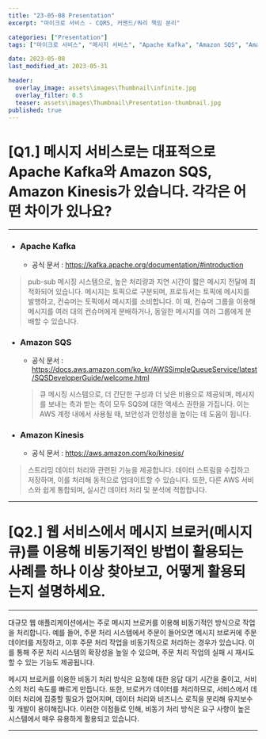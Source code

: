 ```yaml
---
title: "23-05-08 Presentation"
excerpt: "마이크로 서비스 - CQRS, 커맨드/쿼리 책임 분리"

categories: ["Presentation"]
tags: ["마이크로 서비스", "메시지 서비스", "Apache Kafka", "Amazon SQS", "Amazon Kinesis", "메시지 브로커"]

date: 2023-05-08
last_modified_at: 2023-05-31

header:
  overlay_image: assets\images\Thumbnail\infinite.jpg
  overlay_filter: 0.5 
  teaser: assets\images\Thumbnail\Presentation-thumbnail.jpg
published: true
---
```

# [Q1.] 메시지 서비스로는 대표적으로 Apache Kafka와 Amazon SQS, Amazon Kinesis가 있습니다. 각각은 어떤 차이가 있나요?

---

- ###  Apache Kafka

  - 공식 문서 : https://kafka.apache.org/documentation/#introduction

>  pub-sub 메시징 시스템으로, 높은 처리량과 지연 시간이 짧은 메시지 전달에 최적화되어 있습니다. 메시지는 토픽으로 구분되며, 프로듀서는 토픽에 메시지를 발행하고, 컨슈머는 토픽에서 메시지를 소비합니다. 이 때, 컨슈머 그룹을 이용해 메시지를 여러 대의 컨슈머에게 분배하거나, 동일한 메시지를 여러 그룹에게 분배할 수 있습니다. 

- ###  Amazon SQS

  - 공식 문서 : https://docs.aws.amazon.com/ko_kr/AWSSimpleQueueService/latest/SQSDeveloperGuide/welcome.html

  >   큐 메시징 시스템으로, 더 간단한 구성과 더 낮은 비용으로 제공되며, 메시지를 보내는 측과 받는 측이 모두 SQS에 대한 액세스 권한을 가집니다. 이는 AWS 계정 내에서 사용될 때, 보안성과 안정성을 높이는 데 도움이 됩니다.

- ###  Amazon Kinesis

  - 공식 문서 : https://aws.amazon.com/ko/kinesis/

>   스트리밍 데이터 처리와 관련된 기능을 제공합니다. 데이터 스트림을 수집하고 저장하며, 이를 처리해 동적으로 업데이트할 수 있습니다. 또한, 다른 AWS 서비스와 쉽게 통합되며, 실시간 데이터 처리 및 분석에 적합합니다.



---

# [Q2.] 웹 서비스에서 메시지 브로커(메시지 큐)를 이용해 비동기적인 방법이 활용되는 사례를 하나 이상 찾아보고, 어떻게 활용되는지 설명하세요.

---

대규모 웹 애플리케이션에서는 주로 메시지 브로커를 이용해 비동기적인 방식으로 작업을 처리합니다. 예를 들어, 주문 처리 시스템에서 주문이 들어오면 메시지 브로커에 주문 데이터를 저장하고, 이후 주문 처리 작업을 비동기적으로 처리하는 경우가 있습니다. 이를 통해 주문 처리 시스템의 확장성을 높일 수 있으며, 주문 처리 작업의 실패 시 재시도할 수 있는 기능도 제공됩니다.

 메시지 브로커를 이용한 비동기 처리 방식은 요청에 대한 응답 대기 시간을 줄이고, 서비스의 처리 속도를 빠르게 만듭니다. 또한, 브로커가 데이터를 처리하므로, 서비스에서 데이터 처리에 집중할 필요가 없어지며, 데이터 처리와 비즈니스 로직을 분리해 유지보수 및 개발이 용이해집니다. 이러한 이점들로 인해, 비동기 처리 방식은 요구 사항이 높은 시스템에서 매우 유용하게 활용되고 있습니다.



---